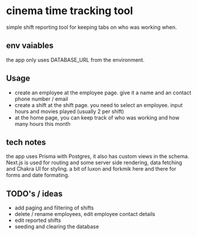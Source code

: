 # cinema time tracking tool

simple shift reporting tool for keeping tabs on who was working when.

## env vaiables

the app only uses DATABASE_URL from the environment.

## Usage

- create an employee at the employee page. give it a name and an contact phone number / email
- create a shift at the shift page. you need to select an employee. input hours and movies played (usually 2 per shift)
- at the home page, you can keep track of who was working and how many hours this month

## tech notes

the app uses Prisma with Postgres, it also has custom views in the schema. Next.js is used for routing and some server side rendering, data fetching and Chakra UI for styling. a bit of luxon and forkmik here and there for forms and date formating.

## TODO's / ideas

- add paging and filtering of shifts
- delete / rename employees, edit employee contact details
- edit reported shifts
- seeding and clearing the database
